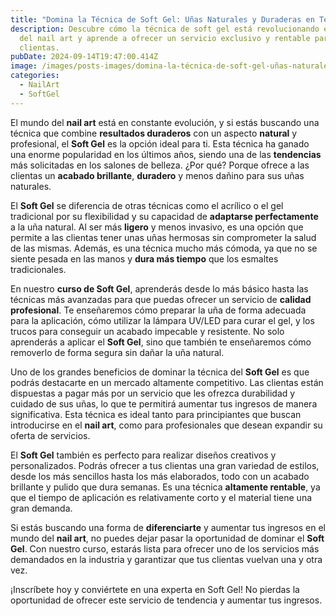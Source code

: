 ```yaml
---
title: "Domina la Técnica de Soft Gel: Uñas Naturales y Duraderas en Tendencia"
description: Descubre cómo la técnica de soft gel está revolucionando el mundo
  del nail art y aprende a ofrecer un servicio exclusivo y rentable para tus
  clientas.
pubDate: 2024-09-14T19:47:00.414Z
image: /images/posts-images/domina-la-técnica-de-soft-gel-uñas-naturales-y-duraderas-en-tendencia/curso-soft-gel.png
categories:
  - NailArt
  - SoftGel
---
```

El mundo del **nail art** está en constante evolución, y si estás buscando una técnica que combine **resultados duraderos** con un aspecto **natural** y profesional, el **Soft Gel** es la opción ideal para ti. Esta técnica ha ganado una enorme popularidad en los últimos años, siendo una de las **tendencias** más solicitadas en los salones de belleza. ¿Por qué? Porque ofrece a las clientas un **acabado brillante**, **duradero** y menos dañino para sus uñas naturales.

El **Soft Gel** se diferencia de otras técnicas como el acrílico o el gel tradicional por su flexibilidad y su capacidad de **adaptarse perfectamente** a la uña natural. Al ser más **ligero** y menos invasivo, es una opción que permite a las clientas tener unas uñas hermosas sin comprometer la salud de las mismas. Además, es una técnica mucho más cómoda, ya que no se siente pesada en las manos y **dura más tiempo** que los esmaltes tradicionales.

En nuestro **curso de Soft Gel**, aprenderás desde lo más básico hasta las técnicas más avanzadas para que puedas ofrecer un servicio de **calidad profesional**. Te enseñaremos cómo preparar la uña de forma adecuada para la aplicación, cómo utilizar la lámpara UV/LED para curar el gel, y los trucos para conseguir un acabado impecable y resistente. No solo aprenderás a aplicar el **Soft Gel**, sino que también te enseñaremos cómo removerlo de forma segura sin dañar la uña natural.

Uno de los grandes beneficios de dominar la técnica del **Soft Gel** es que podrás destacarte en un mercado altamente competitivo. Las clientas están dispuestas a pagar más por un servicio que les ofrezca durabilidad y cuidado de sus uñas, lo que te permitirá aumentar tus ingresos de manera significativa. Esta técnica es ideal tanto para principiantes que buscan introducirse en el **nail art**, como para profesionales que desean expandir su oferta de servicios.

El **Soft Gel** también es perfecto para realizar diseños creativos y personalizados. Podrás ofrecer a tus clientas una gran variedad de estilos, desde los más sencillos hasta los más elaborados, todo con un acabado brillante y pulido que dura semanas. Es una técnica **altamente rentable**, ya que el tiempo de aplicación es relativamente corto y el material tiene una gran demanda.

Si estás buscando una forma de **diferenciarte** y aumentar tus ingresos en el mundo del **nail art**, no puedes dejar pasar la oportunidad de dominar el **Soft Gel**. Con nuestro curso, estarás lista para ofrecer uno de los servicios más demandados en la industria y garantizar que tus clientas vuelvan una y otra vez.

¡Inscríbete hoy y conviértete en una experta en Soft Gel! No pierdas la oportunidad de ofrecer este servicio de tendencia y aumentar tus ingresos.